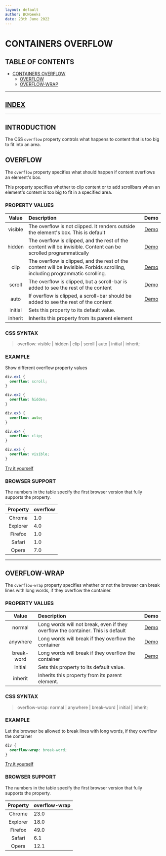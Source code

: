 ```yaml
---
layout: default
author: BCNGeeks
date: 23th June 2022
--- 
```


# CONTAINERS OVERFLOW

## TABLE OF CONTENTS

- [CONTAINERS OVERFLOW](#containers-overflow)
  - [OVERFLOW](#overflow)
  - [OVERFLOW-WRAP](#overflow-wrap)
  
---

## [INDEX](./index.md)

---

## INTRODUCTION

The CSS `overflow` property controls what happens to content that is too big to fit into an area.

## OVERFLOW

The `overflow` property specifies what should happen if content overflows an element's box.

This property specifies whether to clip content or to add scrollbars when an element's content is too big to fit in a specified area.

### PROPERTY VALUES

|    Value    |                      Description                      | Demo |
|:-----------:|                      :-----------                     | :--: |
|    visible  | The overflow is not clipped. It renders outside the element's box. This is default| [Demo](https://www.w3schools.com/cssref/playdemo.asp?filename=playcss_overflow) |
|   hidden    | The overflow is clipped, and the rest of the content will be invisible. Content can be scrolled programmatically | [Demo](https://www.w3schools.com/cssref/playdemo.asp?filename=playcss_overflow&preval=hidden) |
|    clip     | The overflow is clipped, and the rest of the content will be invisible. Forbids scrolling, including programmatic scrolling. | [Demo](https://www.w3schools.com/cssref/playdemo.asp?filename=playcss_overflow&preval=clip) |
|   scroll    | The overflow is clipped, but a scroll-bar is added to see the rest of the content| [Demo](https://www.w3schools.com/cssref/playdemo.asp?filename=playcss_overflow&preval=scroll) |
|   auto      | If overflow is clipped, a scroll-bar should be added to see the rest of the content| [Demo](https://www.w3schools.com/cssref/playdemo.asp?filename=playcss_overflow&preval=auto) |
|   initial   | Sets this property to its default value.      |
|   inherit   | Inherits this property from its parent element      |

### CSS SYNTAX

> overflow: visible | hidden | clip | scroll | auto | initial | inherit;

### EXAMPLE

Show different overflow property values

```CSS
div.ex1 {
  overflow: scroll;
}

div.ex2 {
  overflow: hidden;
}

div.ex3 {
  overflow: auto;
}

div.ex4 {
  overflow: clip;
}

div.ex5 {
  overflow: visible;
}

```

[Try it yourself](https://www.w3schools.com/cssref/tryit.asp?filename=trycss_overflow)

### BROWSER SUPPORT

The numbers in the table specify the first browser version that fully supports the property.

|   Property    |   overflow   |
| :-----------: | :----------- |
|   Chrome      |     1.0      |
|   Explorer    |     4.0      |
|   Firefox     |     1.0      |
|   Safari      |     1.0      |
|   Opera       |     7.0      |

---

## OVERFLOW-WRAP

The `overflow-wrap` property specifies whether or not the browser can break lines with long words, if they overflow the container.

### PROPERTY VALUES

|    Value    |                      Description                      | Demo |
|:-----------:|                      :-----------                     | :---: |
|    normal   |Long words will not break, even if they overflow the container. This is default | [Demo](https://www.w3schools.com/cssref/playdemo.asp?filename=playcss_overflow-wrap) |
|   anywhere  | Long words will break if they overflow the container  | [Demo](https://www.w3schools.com/cssref/playdemo.asp?filename=playcss_overflow-wrap&preval=anywhere)|
|  break-word | Long words will break if they overflow the container  | [Demo](https://www.w3schools.com/cssref/playdemo.asp?filename=playcss_overflow-wrap&preval=break-word)|
|   initial   | Sets this property to its default value.              |
|   inherit   | Inherits this property from its parent element.       |

### CSS SYNTAX 

> overflow-wrap: normal | anywhere | break-word | initial | inherit;

### EXAMPLE

Let the browser be allowed to break lines with long words, if they overflow the container

```CSS
div {
  overflow-wrap: break-word;
}
```

[Try it yourself](https://www.w3schools.com/cssref/tryit.asp?filename=trycss3_overflow-wrap)

### BROWSER SUPPORT

The numbers in the table specify the first browser version that fully supports the property.

|    Property   |  overflow-wrap |
| :-----------: | :-----------   |
|   Chrome      |     23.0       |
|   Explorer    |     18.0       |
|   Firefox     |     49.0       |
|   Safari      |     6.1        |
|   Opera       |     12.1       |
